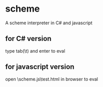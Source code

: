 # scheme
A scheme interpreter in C# and javascript

## for C# version 

type tab(\t) and enter to eval


## for javascript version 
open \scheme.js\test.html in browser to eval 
